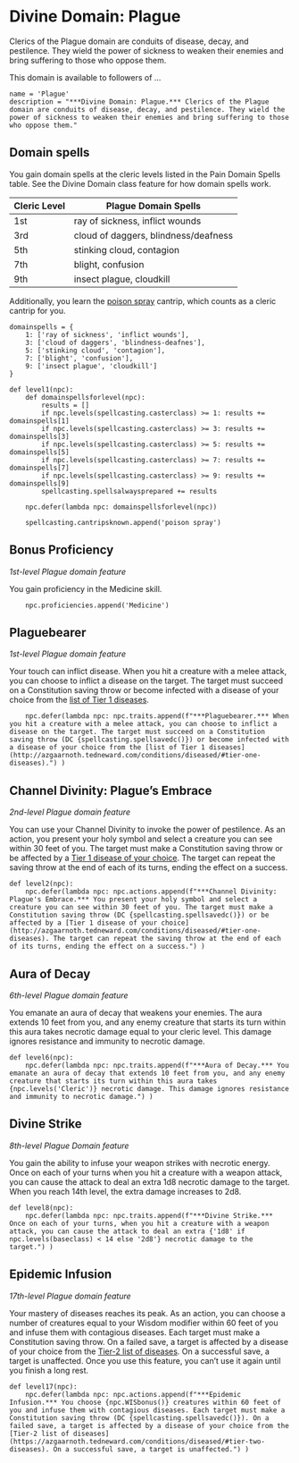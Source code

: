 # Divine Domain: Plague
Clerics of the Plague domain are conduits of disease, decay, and pestilence. They wield the power of sickness to weaken their enemies and bring suffering to those who oppose them.

This domain is available to followers of ...

```
name = 'Plague'
description = "***Divine Domain: Plague.*** Clerics of the Plague domain are conduits of disease, decay, and pestilence. They wield the power of sickness to weaken their enemies and bring suffering to those who oppose them."
```

## Domain spells
You gain domain spells at the cleric levels listed in the Pain Domain Spells table. See the Divine Domain class feature for how domain spells work.

Cleric Level | Plague Domain Spells
------------ | ------------------
1st | ray of sickness, inflict wounds
3rd | cloud of daggers, blindness/deafness
5th | stinking cloud, contagion
7th | blight, confusion
9th | insect plague, cloudkill

Additionally, you learn the [poison spray](../../Magic/Spells/poison-spray.md) cantrip, which counts as a cleric cantrip for you.

```
domainspells = {
    1: ['ray of sickness', 'inflict wounds'],
    3: ['cloud of daggers', 'blindness-deafnes'],
    5: ['stinking cloud', 'contagion'],
    7: ['blight', 'confusion'],
    9: ['insect plague', 'cloudkill']
}

def level1(npc):
    def domainspellsforlevel(npc):
        results = []
        if npc.levels(spellcasting.casterclass) >= 1: results += domainspells[1]
        if npc.levels(spellcasting.casterclass) >= 3: results += domainspells[3]
        if npc.levels(spellcasting.casterclass) >= 5: results += domainspells[5]
        if npc.levels(spellcasting.casterclass) >= 7: results += domainspells[7]
        if npc.levels(spellcasting.casterclass) >= 9: results += domainspells[9]
        spellcasting.spellsalwaysprepared += results

    npc.defer(lambda npc: domainspellsforlevel(npc))

    spellcasting.cantripsknown.append('poison spray')
```

## Bonus Proficiency
*1st-level Plague domain feature*

You gain proficiency in the Medicine skill.

```
    npc.proficiencies.append('Medicine')
```

## Plaguebearer
*1st-level Plague domain feature*

Your touch can inflict disease. When you hit a creature with a melee attack, you can choose to inflict a disease on the target. The target must succeed on a Constitution saving throw or become infected with a disease of your choice from the [list of Tier 1 diseases](../../Conditions/Diseased.md#tier-one-diseases).

```
    npc.defer(lambda npc: npc.traits.append(f"***Plaguebearer.*** When you hit a creature with a melee attack, you can choose to inflict a disease on the target. The target must succeed on a Constitution saving throw (DC {spellcasting.spellsavedc()}) or become infected with a disease of your choice from the [list of Tier 1 diseases](http://azgaarnoth.tedneward.com/conditions/diseased/#tier-one-diseases).") )
```

## Channel Divinity: Plague’s Embrace
*2nd-level Plague domain feature*

You can use your Channel Divinity to invoke the power of pestilence. As an action, you present your holy symbol and select a creature you can see within 30 feet of you. The target must make a Constitution saving throw or be affected by a [Tier 1 disease of your choice](../../Conditions/Diseased.md#tier-one-diseases). The target can repeat the saving throw at the end of each of its turns, ending the effect on a success.

```
def level2(npc):
    npc.defer(lambda npc: npc.actions.append(f"***Channel Divinity: Plague's Embrace.*** You present your holy symbol and select a creature you can see within 30 feet of you. The target must make a Constitution saving throw (DC {spellcasting.spellsavedc()}) or be affected by a [Tier 1 disease of your choice](http://azgaarnoth.tedneward.com/conditions/diseased/#tier-one-diseases). The target can repeat the saving throw at the end of each of its turns, ending the effect on a success.") )
```

## Aura of Decay
*6th-level Plague domain feature*

You emanate an aura of decay that weakens your enemies. The aura extends 10 feet from you, and any enemy creature that starts its turn within this aura takes necrotic damage equal to your cleric level. This damage ignores resistance and immunity to necrotic damage.

```
def level6(npc):
    npc.defer(lambda npc: npc.traits.append(f"***Aura of Decay.*** You emanate an aura of decay that extends 10 feet from you, and any enemy creature that starts its turn within this aura takes {npc.levels('Cleric')} necrotic damage. This damage ignores resistance and immunity to necrotic damage.") )
```

## Divine Strike
*8th-level Plague Domain feature*

You gain the ability to infuse your weapon strikes with necrotic energy. Once on each of your turns when you hit a creature with a weapon attack, you can cause the attack to deal an extra 1d8 necrotic damage to the target. When you reach 14th level, the extra damage increases to 2d8.

```
def level8(npc):
    npc.defer(lambda npc: npc.traits.append(f"***Divine Strike.*** Once on each of your turns, when you hit a creature with a weapon attack, you can cause the attack to deal an extra {'1d8' if npc.levels(baseclass) < 14 else '2d8'} necrotic damage to the target.") )
```

## Epidemic Infusion
*17th-level Plague domain feature*

Your mastery of diseases reaches its peak. As an action, you can choose a number of creatures equal to your Wisdom modifier within 60 feet of you and infuse them with contagious diseases. Each target must make a Constitution saving throw. On a failed save, a target is affected by a disease of your choice from the [Tier-2 list of diseases](../../Magic/Conditions/Diseased.md#tier-two-diseases). On a successful save, a target is unaffected. Once you use this feature, you can’t use it again until you finish a long rest.

```
def level17(npc):
    npc.defer(lambda npc: npc.actions.append(f"***Epidemic Infusion.*** You choose {npc.WISbonus()} creatures within 60 feet of you and infuse them with contagious diseases. Each target must make a Constitution saving throw (DC {spellcasting.spellsavedc()}). On a failed save, a target is affected by a disease of your choice from the [Tier-2 list of diseases](https://azgaarnoth.tedneward.com/conditions/diseased/#tier-two-diseases). On a successful save, a target is unaffected.") )
```
